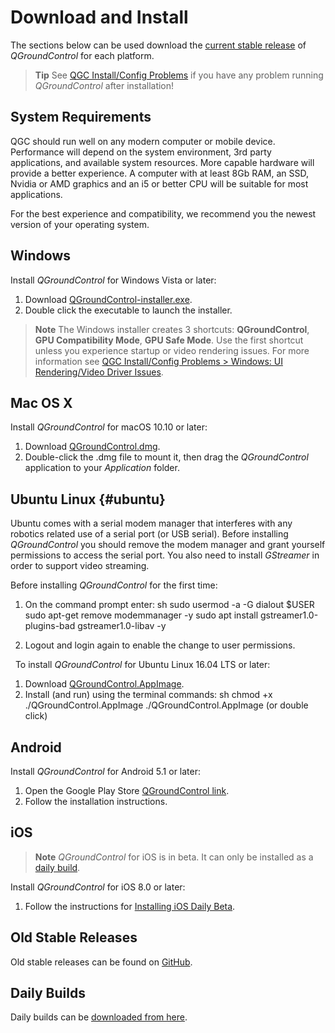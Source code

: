 # Download and Install

The sections below can be used download the [current stable release](../releases/release_notes.md) of *QGroundControl* for each platform.

> **Tip** See [QGC Install/Config Problems](../Support/troubleshooting_qgc.md) if you have any problem running *QGroundControl* after installation!

## System Requirements

QGC should run well on any modern computer or mobile device. Performance will depend on the system environment, 3rd party applications, and available system resources. More capable hardware will provide a better experience. A computer with at least 8Gb RAM, an SSD, Nvidia or AMD graphics and an i5 or better CPU will be suitable for most applications.

For the best experience and compatibility, we recommend you the newest version of your operating system.

## Windows

Install *QGroundControl* for Windows Vista or later:

1. Download [QGroundControl-installer.exe](https://s3-us-west-2.amazonaws.com/qgroundcontrol/latest/QGroundControl-installer.exe).
2. Double click the executable to launch the installer.

> **Note** The Windows installer creates 3 shortcuts: **QGroundControl**, **GPU Compatibility Mode**, **GPU Safe Mode**. Use the first shortcut unless you experience startup or video rendering issues. For more information see [QGC Install/Config Problems > Windows: UI Rendering/Video Driver Issues](../Support/troubleshooting_qgc.md#opengl_troubleshooting).

## Mac OS X

Install *QGroundControl* for macOS 10.10 or later:

1. Download [QGroundControl.dmg](https://s3-us-west-2.amazonaws.com/qgroundcontrol/latest/QGroundControl.dmg).
2. Double-click the .dmg file to mount it, then drag the *QGroundControl* application to your *Application* folder.

## Ubuntu Linux {#ubuntu}

Ubuntu comes with a serial modem manager that interferes with any robotics related use of a serial port (or USB serial). Before installing *QGroundControl* you should remove the modem manager and grant yourself permissions to access the serial port. You also need to install *GStreamer* in order to support video streaming.

Before installing *QGroundControl* for the first time:

1. On the command prompt enter: 
        sh
        sudo usermod -a -G dialout $USER
        sudo apt-get remove modemmanager -y
        sudo apt install gstreamer1.0-plugins-bad gstreamer1.0-libav -y

2. Logout and login again to enable the change to user permissions.

&nbsp; To install *QGroundControl* for Ubuntu Linux 16.04 LTS or later:

1. Download [QGroundControl.AppImage](https://s3-us-west-2.amazonaws.com/qgroundcontrol/latest/QGroundControl.AppImage).
2. Install (and run) using the terminal commands: 
        sh
        chmod +x ./QGroundControl.AppImage
        ./QGroundControl.AppImage  (or double click)

## Android

Install *QGroundControl* for Android 5.1 or later:

1. Open the Google Play Store [QGroundControl link](https://play.google.com/store/apps/details?id=org.mavlink.qgroundcontrol).
2. Follow the installation instructions.

## iOS

> **Note** *QGroundControl* for iOS is in beta. It can only be installed as a [daily build](../releases/daily_builds.md).

Install *QGroundControl* for iOS 8.0 or later:

1. Follow the instructions for [Installing iOS Daily Beta](../releases/daily_builds.md).

## Old Stable Releases

Old stable releases can be found on <a href="https://github.com/mavlink/qgroundcontrol/releases/" target="_blank">GitHub</a>.

## Daily Builds

Daily builds can be [downloaded from here](../releases/daily_builds.md).